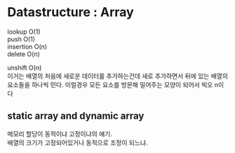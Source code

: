 # Datastructure : Array

lookup O(1)  
push O(1)  
insertion O(n)  
delete O(n)

unshift O(n)  
이거는 배열의 처음에 새로운 데이터를 추가하는건데 새로 추가하면서 뒤에 있는 배열의 요소들을 하나씩 민다. 이럴경우 모든 요소를 방문해 밀어주는 모양이 되어서 빅오 n이다

## static array and dynamic array
메모리 할당이 동적이냐 고정이냐의 얘기.  
배열의 크기가 고정되어있거나 동적으로 조정이 되느냐.
